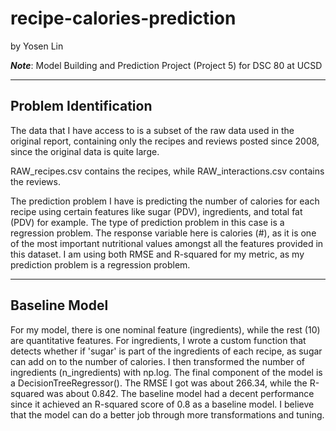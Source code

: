 # recipe-calories-prediction

by Yosen Lin

***Note***: Model Building and Prediction Project (Project 5) for DSC 80 at UCSD

---

## Problem Identification

The data that I have access to is a subset of the raw data used in the original report, containing only the recipes and reviews posted since 2008, since the original data is quite large.

RAW_recipes.csv contains the recipes, while RAW_interactions.csv contains the reviews.

The prediction problem I have is predicting the number of calories for each recipe using certain features like sugar (PDV), ingredients, and total fat (PDV) for example. The type of prediction problem in this case is a regression problem. The response variable here is calories (#), as it is one of the most important nutritional values amongst all the features provided in this dataset. I am using both RMSE and R-squared for my metric, as my prediction problem is a regression problem.


---

## Baseline Model

For my model, there is one nominal feature (ingredients), while the rest (10) are quantitative features. For ingredients, I wrote a custom function that detects whether if 'sugar' is part of the ingredients of each recipe, as sugar can add on to the number of calories. I then transformed the number of ingredients (n_ingredients) with np.log. The final component of the model is a DecisionTreeRegressor(). The RMSE I got was about 266.34, while the R-squared was about 0.842. The baseline model had a decent performance since it achieved an R-squared score of 0.8 as a baseline model. I believe that the model can do a better job through more transformations and tuning.